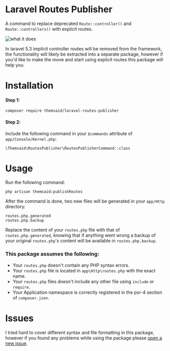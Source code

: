 # Laravel Routes Publisher

A command to replace deprecated `Route::controller()` and `Route::controllers()` with explicit routes.

![what it does](http://s17.postimg.org/x5q8vfrfz/Screen_Shot_2016_03_23_at_12_36_34_PM.png)

In laravel 5.3 implicit controller routes will be removed from the framework, the functionality will likely be extracted into a separate
package, however if you'd like to make the move and start using explicit routes this package will help you.

# Installation

#### Step 1:

```
composer require themsaid/laravel-routes-publisher
```

#### Step 2:

Include the following command in your `$commands` attribute of `app/Console/Kernel.php`:

```
\Themsaid\RoutesPublisher\RoutesPublisherCommand::class
```

# Usage

Run the following command:

```
php artisan themsaid:publishRoutes
```

After the command is done, two new files will be generated in your `app/Http` directory:

```
routes.php.generated
routes.php.backup
```

Replace the content of your `routes.php` file with that of `routes.php.generated`, knowing that if anything went wrong a backup
of your original `routes.php`'s content will be available in `routes.php.backup`.

### This package assumes the following:

- Your `routes.php` doesn't contain any PHP syntax errors.
- Your `routes.php` file is located in `app\Http\routes.php` with the exact name.
- Your `routes.php` files doesn't include any other file using `include` or `require`.
- Your Application namespace is correctly registered in the psr-4 section of `composer.json`.

# Issues
I tried hard to cover different syntax and file formatting in this package, however if you found any problems while using the
package please [open a new issue](https://github.com/themsaid/laravel-routes-publisher/issues/new).